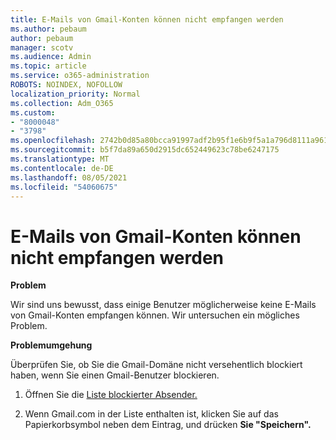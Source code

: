 ```yaml
---
title: E-Mails von Gmail-Konten können nicht empfangen werden
ms.author: pebaum
author: pebaum
manager: scotv
ms.audience: Admin
ms.topic: article
ms.service: o365-administration
ROBOTS: NOINDEX, NOFOLLOW
localization_priority: Normal
ms.collection: Adm_O365
ms.custom:
- "8000048"
- "3798"
ms.openlocfilehash: 2742b0d85a80bcca91997adf2b95f1e6b9f5a1a796d8111a961f545f2364613d
ms.sourcegitcommit: b5f7da89a650d2915dc652449623c78be6247175
ms.translationtype: MT
ms.contentlocale: de-DE
ms.lasthandoff: 08/05/2021
ms.locfileid: "54060675"
---
```

# <a name="unable-to-receive-email-from-gmail-accounts"></a>E-Mails von Gmail-Konten können nicht empfangen werden

**Problem**

Wir sind uns bewusst, dass einige Benutzer möglicherweise keine E-Mails von Gmail-Konten empfangen können. Wir untersuchen ein mögliches Problem.

**Problemumgehung**

Überprüfen Sie, ob Sie die Gmail-Domäne nicht versehentlich blockiert haben, wenn Sie einen Gmail-Benutzer blockieren.

1. Öffnen Sie die [Liste blockierter Absender.](https://go.microsoft.com/fwlink/?linkid=2121010)

2. Wenn Gmail.com in der Liste enthalten ist, klicken Sie auf das Papierkorbsymbol neben dem Eintrag, und drücken **Sie "Speichern".**
